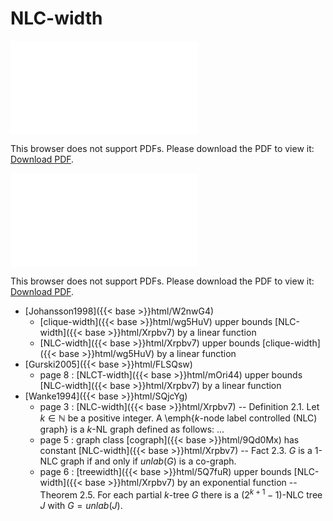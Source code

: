 # NLC-width




<object data="../local_Xrpbv7.pdf" type="application/pdf" width="100%" height="480px"><embed src="../local_Xrpbv7.pdf"><p>This browser does not support PDFs. Please download the PDF to view it: <a href="../local_Xrpbv7.pdf">Download PDF</a>.</p></embed></object>


<object data="../inclusions_Xrpbv7.pdf" type="application/pdf" width="100%" height="480px"><embed src="../inclusions_Xrpbv7.pdf"><p>This browser does not support PDFs. Please download the PDF to view it: <a href="../inclusions_Xrpbv7.pdf">Download PDF</a>.</p></embed></object>

*  [Johansson1998]({{< base >}}html/W2nwG4)
    * [clique-width]({{< base >}}html/wg5HuV) upper bounds [NLC-width]({{< base >}}html/Xrpbv7) by a linear function
    * [NLC-width]({{< base >}}html/Xrpbv7) upper bounds [clique-width]({{< base >}}html/wg5HuV) by a linear function
*  [Gurski2005]({{< base >}}html/FLSQsw)
    * page 8 : [NLCT-width]({{< base >}}html/mOri44) upper bounds [NLC-width]({{< base >}}html/Xrpbv7) by a linear function
*  [Wanke1994]({{< base >}}html/SQjcYg)
    * page 3 : [NLC-width]({{< base >}}html/Xrpbv7) -- Definition 2.1. Let $k \in \mathbb N$ be a positive integer. A \emph{$k$-node label controlled (NLC) graph} is a $k$-NL graph defined as follows: ...
    * page 5 : graph class [cograph]({{< base >}}html/9Qd0Mx) has constant [NLC-width]({{< base >}}html/Xrpbv7) -- Fact 2.3. $G$ is a $1$-NLC graph if and only if $unlab(G)$ is a co-graph.
    * page 6 : [treewidth]({{< base >}}html/5Q7fuR) upper bounds [NLC-width]({{< base >}}html/Xrpbv7) by an exponential function -- Theorem 2.5. For each partial $k$-tree $G$ there is a $(2^{k+1}-1)$-NLC tree $J$ with $G=unlab(J)$.